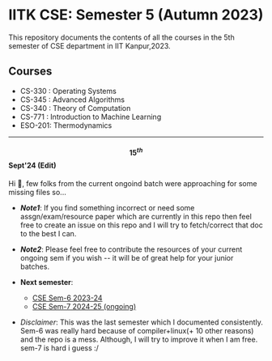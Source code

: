 # IITK CSE: Semester 5 (Autumn 2023)



This repository documents the contents of all the courses in the 5th semester of CSE department in IIT Kanpur,2023. 

## Courses

* CS-330 : Operating Systems
* CS-345 : Advanced Algorithms
* CS-340 : Theory of Computation
* CS-771 : Introduction to Machine Learning
* ESO-201: Thermodynamics

<!--    _I had my last exam on 23rd November and currently done with this semester. I am planning to add the course reviews here soon._ `(21st December)`
-->
---
#### $$15^{th}$$ Sept'24 (Edit)
Hi 👋, few folks from the current ongoind batch were approaching for some missing files so... <br>
- **_Note1_**: If you find something incorrect or need some assgn/exam/resource paper which are currently in this repo then feel free to create an issue on this repo and I will try to fetch/correct that doc to the best I can.

- **_Note2_**: Please feel free to contribute the resources of your current ongoing sem if you wish -- it will be of great help for your junior batches.

- **Next semester**:
    - [CSE Sem-6 2023-24](https://github.com/Divyanshsingh1910/IITK_CSE-Sem6_2024)
    - [CSE Sem-7 2024-25 (ongoing)](https://github.com/Divyanshsingh1910/IITK-sem-7-2024)
- _Disclaimer_: This was the last semester which I documented consistently. Sem-6 was really hard because of compiler+linux(+ 10 other reasons) and the repo is a mess. Although, I will try to improve it when I am free.
sem-7 is hard i guess :/
